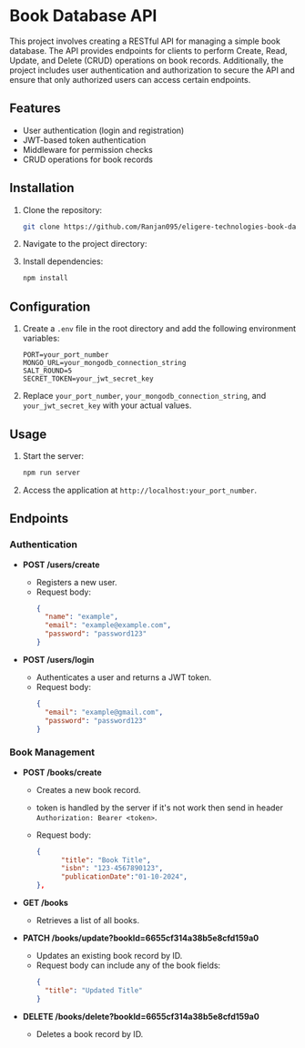 # Book Database API

This project involves creating a RESTful API for managing a simple book database. The API provides endpoints for clients to perform Create, Read, Update, and Delete (CRUD) operations on book records. Additionally, the project includes user authentication and authorization to secure the API and ensure that only authorized users can access certain endpoints.

## Features

- User authentication (login and registration)
- JWT-based token authentication
- Middleware for permission checks
- CRUD operations for book records

## Installation

1. Clone the repository:

   ```bash
   git clone https://github.com/Ranjan095/eligere-technologies-book-databse-api.git
   ```

2. Navigate to the project directory:

3. Install dependencies:
   ```bash
   npm install
   ```

## Configuration

1. Create a `.env` file in the root directory and add the following environment variables:

   ```env
   PORT=your_port_number
   MONGO_URL=your_mongodb_connection_string
   SALT_ROUND=5
   SECRET_TOKEN=your_jwt_secret_key
   ```

2. Replace `your_port_number`, `your_mongodb_connection_string`, and `your_jwt_secret_key` with your actual values.

## Usage

1. Start the server:

   ```bash
   npm run server
   ```

2. Access the application at `http://localhost:your_port_number`.

## Endpoints

### Authentication

- **POST /users/create**

  - Registers a new user.
  - Request body:
    ```json
    {
      "name": "example",
      "email": "example@example.com",
      "password": "password123"
    }
    ```

- **POST /users/login**
  - Authenticates a user and returns a JWT token.
  - Request body:
    ```json
    {
      "email": "example@gmail.com",
      "password": "password123"
    }
    ```

### Book Management

- **POST /books/create**

  - Creates a new book record.
  - token is handled by the server if it's not work then send in header `Authorization: Bearer <token>`.
  - Request body:

    ```json
    {
          "title": "Book Title",
          "isbn": "123-4567890123",
          "publicationDate":"01-10-2024",
    },


    ```

- **GET /books**

  - Retrieves a list of all books.

- **PATCH /books/update?bookId=6655cf314a38b5e8cfd159a0**

  - Updates an existing book record by ID.
  <!-- - Requires `Authorization: Bearer <token>` header. -->
  - Request body can include any of the book fields:
    ```json
    {
      "title": "Updated Title"
    }
    ```

- **DELETE /books/delete?bookId=6655cf314a38b5e8cfd159a0**
  - Deletes a book record by ID.
  <!-- - Requires `Authorization: Bearer <token>` header. -->
